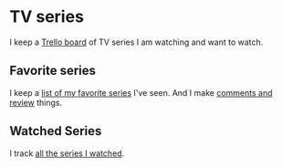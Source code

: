 # TV series
I keep a [Trello board](https://trello.com/b/iUtT6wmu) of TV series I am watching and want to watch.

## Favorite series
I keep a [list of my favorite series](https://trakt.tv/users/nikitavoloboev/lists/favorite-series) I've seen. And I make [comments and review](https://trakt.tv/users/nikitavoloboev/comments) things.

## Watched Series
I track [all the series I watched](https://trakt.tv/users/nikitavoloboev/history).